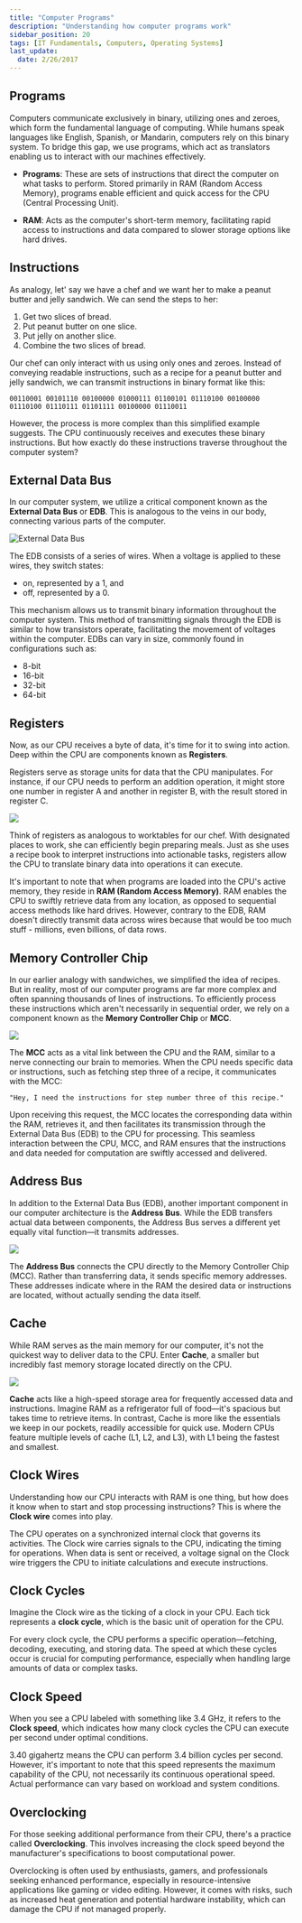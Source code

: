 ```yaml
---
title: "Computer Programs"
description: "Understanding how computer programs work"
sidebar_position: 20
tags: [IT Fundamentals, Computers, Operating Systems]
last_update:
  date: 2/26/2017
---
```



## Programs 

Computers communicate exclusively in binary, utilizing ones and zeroes, which form the fundamental language of computing. While humans speak languages like English, Spanish, or Mandarin, computers rely on this binary system. To bridge this gap, we use programs, which act as translators enabling us to interact with our machines effectively.

- **Programs**: These are sets of instructions that direct the computer on what tasks to perform. Stored primarily in RAM (Random Access Memory), programs enable efficient and quick access for the CPU (Central Processing Unit).

- **RAM**: Acts as the computer's short-term memory, facilitating rapid access to instructions and data compared to slower storage options like hard drives. 

## Instructions 

As analogy, let' say we have a chef and we want her to make a peanut butter and jelly sandwich. We can send the steps to her:

1. Get two slices of bread. 
2. Put peanut butter on one slice. 
3. Put jelly on another slice. 
4. Combine the two slices of bread. 

Our chef can only interact with us using only ones and zeroes. Instead of conveying readable instructions, such as a recipe for a peanut butter and jelly sandwich, we can transmit instructions in binary format like this:

```
00110001 00101110 00100000 01000111 01100101 01110100 00100000 01110100 01110111 01101111 00100000 01110011 
```

However, the process is more complex than this simplified example suggests. The CPU continuously receives and executes these binary instructions. But how exactly do these instructions traverse throughout the computer system?

## External Data Bus 

In our computer system, we utilize a critical component known as the **External Data Bus** or **EDB**. This is analogous to the veins in our body, connecting various parts of the computer.

![External Data Bus](/img/docs/comphwedb.png)

The EDB consists of a series of wires. When a voltage is applied to these wires, they switch states: 

- on, represented by a 1, and 
- off, represented by a 0. 

This mechanism allows us to transmit binary information throughout the computer system. This method of transmitting signals through the EDB is similar to how transistors operate, facilitating the movement of voltages within the computer. EDBs can vary in size, commonly found in configurations such as:

- 8-bit
- 16-bit
- 32-bit
- 64-bit


## Registers

Now, as our CPU receives a byte of data, it's time for it to swing into action. Deep within the CPU are components known as **Registers**.

Registers serve as storage units for data that the CPU manipulates. For instance, if our CPU needs to perform an addition operation, it might store one number in register A and another in register B, with the result stored in register C.

<div class="img-center"> 

![](/img/docs/compprogramsregisters.png)

</div>

Think of registers as analogous to worktables for our chef. With designated places to work, she can efficiently begin preparing meals. Just as she uses a recipe book to interpret instructions into actionable tasks, registers allow the CPU to translate binary data into operations it can execute.

It's important to note that when programs are loaded into the CPU's active memory, they reside in **RAM (Random Access Memory)**. RAM enables the CPU to swiftly retrieve data from any location, as opposed to sequential access methods like hard drives. However, contrary to the EDB, RAM doesn't directly transmit data across wires because that would be too much stuff - millions, even billions, of data rows.

## Memory Controller Chip 

In our earlier analogy with sandwiches, we simplified the idea of recipes. But in reality, most of our computer programs are far more complex and often spanning thousands of lines of instructions. To efficiently process these instructions which aren't necessarily in sequential order, we rely on a component known as the **Memory Controller Chip** or **MCC**.

![](/img/docs/compprogrammcc3.png)

The **MCC** acts as a vital link between the CPU and the RAM, similar to a nerve connecting our brain to memories. When the CPU needs specific data or instructions, such as fetching step three of a recipe, it communicates with the MCC:

```
"Hey, I need the instructions for step number three of this recipe."
```

Upon receiving this request, the MCC locates the corresponding data within the RAM, retrieves it, and then facilitates its transmission through the External Data Bus (EDB) to the CPU for processing. This seamless interaction between the CPU, MCC, and RAM ensures that the instructions and data needed for computation are swiftly accessed and delivered.

## Address Bus 

In addition to the External Data Bus (EDB), another important component in our computer architecture is the **Address Bus**. While the EDB transfers actual data between components, the Address Bus serves a different yet equally vital function—it transmits addresses.

![](/img/docs/compprogramaddressbus.png)

The **Address Bus** connects the CPU directly to the Memory Controller Chip (MCC). Rather than transferring data, it sends specific memory addresses. These addresses indicate where in the RAM the desired data or instructions are located, without actually sending the data itself.



## Cache 

While RAM serves as the main memory for our computer, it's not the quickest way to deliver data to the CPU. Enter **Cache**, a smaller but incredibly fast memory storage located directly on the CPU.

![](/img/docs/compprogramaddrbus.png)


**Cache** acts like a high-speed storage area for frequently accessed data and instructions. Imagine RAM as a refrigerator full of food—it's spacious but takes time to retrieve items. In contrast, Cache is more like the essentials we keep in our pockets, readily accessible for quick use. Modern CPUs feature multiple levels of cache (L1, L2, and L3), with L1 being the fastest and smallest.


## Clock Wires

Understanding how our CPU interacts with RAM is one thing, but how does it know when to start and stop processing instructions? This is where the **Clock wire** comes into play.

The CPU operates on a synchronized internal clock that governs its activities. The Clock wire carries signals to the CPU, indicating the timing for operations. When data is sent or received, a voltage signal on the Clock wire triggers the CPU to initiate calculations and execute instructions. 

## Clock Cycles 

Imagine the Clock wire as the ticking of a clock in your CPU. Each tick represents a **clock cycle**, which is the basic unit of operation for the CPU.

For every clock cycle, the CPU performs a specific operation—fetching, decoding, executing, and storing data. The speed at which these cycles occur is crucial for computing performance, especially when handling large amounts of data or complex tasks.

  [](/img/docs/rsflipflopholdone.png)


## Clock Speed 

When you see a CPU labeled with something like 3.4 GHz, it refers to the **Clock speed**, which indicates how many clock cycles the CPU can execute per second under optimal conditions.

[](/img/docs/1850-front.small.jpg)

3.40 gigahertz means the CPU can perform 3.4 billion cycles per second. However, it's important to note that this speed represents the maximum capability of the CPU, not necessarily its continuous operational speed. Actual performance can vary based on workload and system conditions.

## Overclocking

For those seeking additional performance from their CPU, there's a practice called **Overclocking**. This involves increasing the clock speed beyond the manufacturer's specifications to boost computational power.

Overclocking is often used by enthusiasts, gamers, and professionals seeking enhanced performance, especially in resource-intensive applications like gaming or video editing. However, it comes with risks, such as increased heat generation and potential hardware instability, which can damage the CPU if not managed properly.

